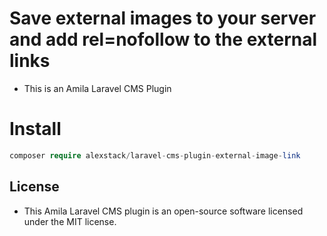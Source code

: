 # Save external images to your server and add rel=nofollow to the external links

-   This is an Amila Laravel CMS Plugin

# Install

```php
composer require alexstack/laravel-cms-plugin-external-image-link
```

## License

-   This Amila Laravel CMS plugin is an open-source software licensed under the MIT license.

